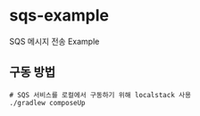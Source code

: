 # sqs-example

SQS 메시지 전송 Example

## 구동 방법
```shell
# SQS 서비스를 로컬에서 구동하기 위해 localstack 사용
./gradlew composeUp
```
